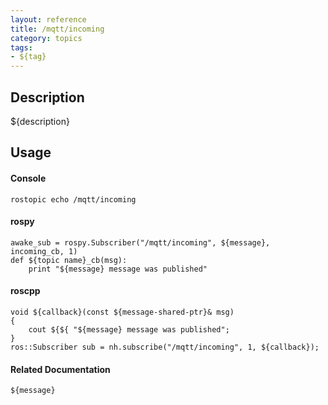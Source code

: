 ```yaml
---
layout: reference
title: /mqtt/incoming
category: topics
tags: 
- ${tag}
---
```


## Description
${description}

## Usage
#### Console
```
rostopic echo /mqtt/incoming
```

#### rospy
```
awake_sub = rospy.Subscriber("/mqtt/incoming", ${message}, incoming_cb, 1)
def ${topic name}_cb(msg):
    print "${message} message was published"
```

#### roscpp
```
void ${callback}(const ${message-shared-ptr}& msg)
{
    cout ${${ "${message} message was published";
}
ros::Subscriber sub = nh.subscribe("/mqtt/incoming", 1, ${callback});
```

#### Related Documentation
``${message}``  